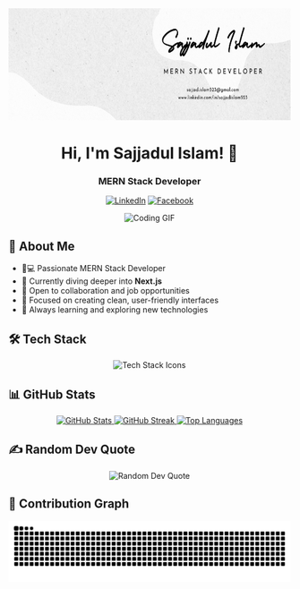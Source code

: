 <div align="center">
  <img height="200" src="https://raw.githubusercontent.com/sajjadislam523/sajjadislam523/main/github-banner.png" alt="GitHub Banner" />
  
  # Hi, I'm Sajjadul Islam! 👋 
  ### MERN Stack Developer
  
  [![LinkedIn](https://img.shields.io/badge/LinkedIn-0A66C2?style=for-the-badge&logo=linkedin&logoColor=white)](https://www.linkedin.com/in/sajjadislam523)
  [![Facebook](https://img.shields.io/badge/Facebook-1877F2?style=for-the-badge&logo=facebook&logoColor=white)](https://www.facebook.com/amir.sajjad874/)
</div>

<div align="center">
  <img height="150" src="https://media4.giphy.com/media/v1.Y2lkPTc5MGI3NjExMHdqdm0zcnJmbHlkaHZ1ZzRwZGV0eDVoNnlvd2t6MW1mMzJwYjc1eSZlcD12MV9pbnRlcm5hbF9naWZfYnlfaWQmY3Q9Zw/Ad91OoLyqki6f0ICEe/giphy.webp" alt="Coding GIF" />
</div>

## 💫 About Me

-   👨💻 Passionate MERN Stack Developer
-   🌱 Currently diving deeper into **Next.js**
-   💼 Open to collaboration and job opportunities
-   🎨 Focused on creating clean, user-friendly interfaces
-   🚀 Always learning and exploring new technologies

## 🛠️ Tech Stack

<div align="center">
  <img src="https://skillicons.dev/icons?i=js,react,nextjs,html,css,tailwind,nodejs,express,mongodb,firebase,git,github,linux,vscode,vite,vercel" alt="Tech Stack Icons" />
</div>

## 📊 GitHub Stats

<div align="center">
  <a href="https://github.com/sajjadislam523">
    <img height="200" src="https://github-readme-stats.vercel.app/api?username=sajjadislam523&show_icons=true&theme=codeSTACKr&include_all_commits=true&count_private=true" alt="GitHub Stats" />
    <img height="200" src="https://github-readme-streak-stats.herokuapp.com/?user=sajjadislam523&theme=codeSTACKr" alt="GitHub Streak" />
    <img height="200" src="https://github-readme-stats.vercel.app/api/top-langs/?username=sajjadislam523&layout=compact&theme=codeSTACKr" alt="Top Languages" />
  </a>
</div>

## ✍️ Random Dev Quote

<div align="center">
  <img src="https://quotes-github-readme.vercel.app/api?type=horizontal&theme=radical" alt="Random Dev Quote" />
</div>

## 🐍 Contribution Graph

<div align="center">
  <img src="https://raw.githubusercontent.com/sajjadislam523/sajjadislam523/output/snake.svg" alt="Snake animation" />
</div>
